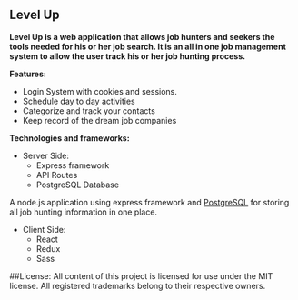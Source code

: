 ## Level Up

**Level Up is a web application that allows job hunters and seekers the tools needed for his or her job search. It is an all in one job management system to allow the user track his or her job hunting process.**

**Features:**
* Login System with cookies and sessions.
* Schedule day to day activities
* Categorize and track your contacts
* Keep record of the dream job companies

**Technologies and frameworks:**

* Server Side:
  * Express framework
  * API Routes
  * PostgreSQL Database

A node.js application using express framework and [PostgreSQL](https://www.postgresql.org/) for storing all job hunting information in one place.

* Client Side:
  * React
  * Redux
  * Sass

##License:
All content of this project is licensed for use under the MIT license.
All registered trademarks belong to their respective owners.
